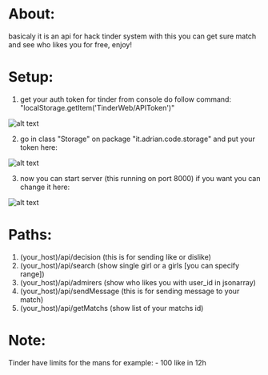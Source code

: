 # About:
   basicaly it is an api for hack tinder system
   with this you can get sure match and see who
   likes you for free, enjoy!

# Setup:

1) get your auth token for tinder from console
   do follow command: "localStorage.getItem('TinderWeb/APIToken')"

![alt text](https://i.imgur.com/D6Kngbf.gif)

2) go in class "Storage" on package "it.adrian.code.storage"
   and put your token here:
   
![alt text](https://i.imgur.com/4HttIcu.png)
   
3) now you can start server (this running on port 8000)
   if you want you can change it here:
   
![alt text](https://i.imgur.com/TLcjD62.png)

# Paths:

1) (your_host)/api/decision (this is for sending like or dislike)
2) (your_host)/api/search (show single girl or a girls [you can specify range])
3) (your_host)/api/admirers (show who likes you with user_id in jsonarray)
4) (your_host)/api/sendMessage (this is for sending message to your match)
5) (your_host)/api/getMatchs (show list of your matchs id)

# Note:
   Tinder have limits for the mans for example:
    - 100 like in 12h
